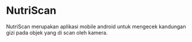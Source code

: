 # NutriScan
NutriScan merupakan aplikasi mobile android untuk 
mengecek kandungan gizi pada objek yang di scan oleh kamera.
